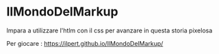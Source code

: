 # IlMondoDelMarkup


Impara a utilizzare l'htlm con il css per avanzare in questa storia pixelosa

Per giocare : https://ilpert.github.io/IlMondoDelMarkup/
